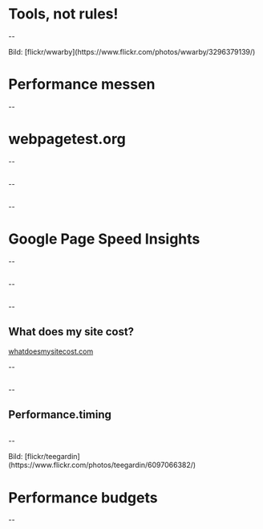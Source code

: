 # Tools, not rules!

--

<!-- .slide: data-background="assets/06.jpg" -->
<div class="attribution">Bild: [flickr/wwarby](https://www.flickr.com/photos/wwarby/3296379139/)</div>

# Performance messen

--

# webpagetest.org

--

<img data-src="assets/wpt.jpg">

--

<img data-src="assets/wpt_goal.jpg">

--

# Google Page Speed Insights

--

<img data-src="assets/gpsi.jpg">

--

<img data-src="assets/GPSI_goal.jpg">

--

## What does my site cost?

[whatdoesmysitecost.com](http://whatdoesmysitecost.com/)

--

<img data-src="assets/what-does-my-site-cost.png">

--

## Performance.timing

<img data-src="assets/perftiming.png">

--

<!-- .slide: data-background="assets/6097066382_e4f07e8a75_o.jpg" -->
<div class="attribution">Bild: [flickr/teegardin](https://www.flickr.com/photos/teegardin/6097066382/)</div>

# Performance budgets

--

<img data-src="assets/GPSI_goal.jpg" style="float: left; max-width: 50%;">
<img data-src="assets/wpt_goal.jpg" style="float: right; max-width: 50%;">